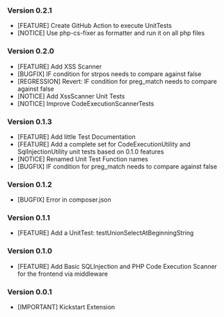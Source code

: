 ### Version 0.2.1
- [FEATURE] Create GitHub Action to execute UnitTests
- [NOTICE] Use php-cs-fixer as formatter and run it on all php files

### Version 0.2.0
- [FEATURE] Add XSS Scanner
- [BUGFIX] IF condition for strpos needs to compare against false
- [REGRESSION] Revert: IF condition for preg_match needs to compare against false
- [NOTICE] Add XssScanner Unit Tests
- [NOTICE] Improve CodeExecutionScannerTests

### Version 0.1.3
- [FEATURE] Add little Test Documentation
- [FEATURE] Add a complete set for CodeExecutionUtility and SqlInjectionUtility unit tests based on 0.1.0 features
- [NOTICE] Renamed Unit Test Function names
- [BUGFIX] IF condition for preg_match needs to compare against false

### Version 0.1.2
- [BUGFIX] Error in composer.json

### Version 0.1.1
- [FEATURE] Add a UnitTest: testUnionSelectAtBeginningString

### Version 0.1.0
- [FEATURE] Add Basic SQLInjection and PHP Code Execution Scanner for the frontend via middleware

### Version 0.0.1
- [IMPORTANT] Kickstart Extension
